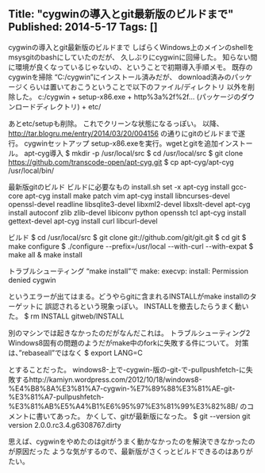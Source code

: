 Title: "cygwinの導入とgit最新版のビルドまで"
Published: 2014-5-17
Tags: []
---

cygwinの導入とgit最新版のビルドまで
しばらくWindows上のメインのshellをmsysgitのbashにしていたのだが、
久しぶりにcygwinに回帰した。
知らない間に環境が良くなっているじゃないの、ということで初期導入手順メモ。
既存のcygwinを掃除
“C:/cygwin”にインストール済みだが、
download済みのパッケージくらいは置いておこうということで以下のファイル/ディレクトリ
以外を削除した。
c:/cygwin
    + setup-x86.exe
    + http%3a%2f%2f... (パッケージのダウンロードディレクトリ)
    + etc/

あとetc/setupも削除。 これでクリーンな状態になるっぽい。
以降、 http://tar.blogru.me/entry/2014/03/20/004156
の通りにgitのビルドまで遂行。
cygwinセットアップ
setup-x86.exeを実行。wgetとgitを追加インストール。
apt-cyg導入
$ mkdir -p /usr/local/src
$ cd /usr/local/src
$ git clone https://github.com/transcode-open/apt-cyg.git
$ cp apt-cyg/apt-cyg /usr/local/bin/

最新版gitのビルド
ビルドに必要なもの
install.sh
set -x
apt-cyg install gcc-core
apt-cyg install make patch vim
apt-cyg install libncurses-devel openssl-devel readline libsqlite3-devel libxml2-devel libxslt-devel
apt-cyg install autoconf zlib zlib-devel libiconv python openssh tcl
apt-cyg install gettext-devel
apt-cyg install curl libcurl-devel

ビルド
$ cd /usr/local/src
$ git clone git://github.com/git/git.git
$ cd git
$ make configure
$ ./configure --prefix=/usr/local --with-curl --with-expat
$ make all & make install

トラブルシューティング
“make install”で
make: execvp: install: Permission denied cygwin

というエラーが出てはまる。どうやらgitに含まれるINSTALLがmake
installのターゲットに 誤認されるという現象っぽい。
INSTALLを撤去したらうまく動いた。
$ rm INSTALL gitweb/INSTALL

別のマシンでは起きなかったのだがなんだこれは。
トラブルシューティング2
Windows8固有の問題のようだがmake中のforkに失敗する件について。
対策は、”rebaseall”ではなく
$ export LANG=C

とすることだった。
windows8-上で-cygwin-版の-git-で-pullpushfetch-に失敗するhttp://kamiyn.wordpress.com/2012/10/18/windows8-%E4%B8%8A%E3%81%A7-cygwin-%E7%89%88%E3%81%AE-git-%E3%81%A7-pullpushfetch-%E3%81%AB%E5%A4%B1%E6%95%97%E3%81%99%E3%82%8B/
のコメントに書いてあった。
かくして、gitが最新版になった。
$ git --version
git version 2.0.0.rc3.4.g6308767.dirty

思えば、cygwinをやめたのはgitがうまく動かなかったのを解決できなかったのが原因だった
ような気がするので、最新版がさくっとビルドできるのはありがたい。
